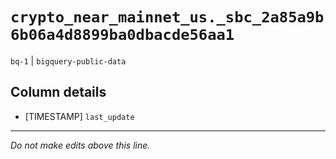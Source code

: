 # `crypto_near_mainnet_us._sbc_2a85a9b6b06a4d8899ba0dbacde56aa1`
`bq-1` | `bigquery-public-data`

## Column details
* [TIMESTAMP] `last_update`

-------------------------------------------------------------------------------
*Do not make edits above this line.*
